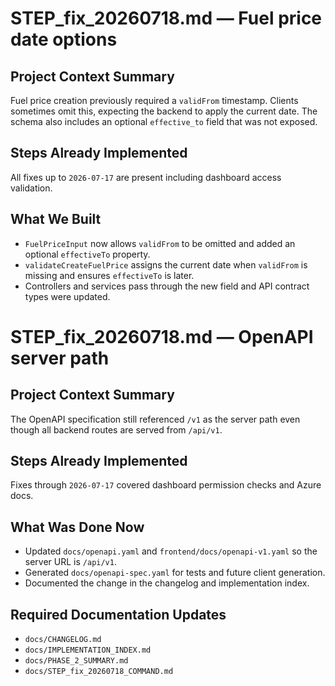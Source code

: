 # STEP_fix_20260718.md — Fuel price date options

## Project Context Summary
Fuel price creation previously required a `validFrom` timestamp. Clients sometimes omit this, expecting the backend to apply the current date. The schema also includes an optional `effective_to` field that was not exposed.

## Steps Already Implemented
All fixes up to `2026-07-17` are present including dashboard access validation.

## What We Built
- `FuelPriceInput` now allows `validFrom` to be omitted and added an optional `effectiveTo` property.
- `validateCreateFuelPrice` assigns the current date when `validFrom` is missing and ensures `effectiveTo` is later.
- Controllers and services pass through the new field and API contract types were updated.
# STEP_fix_20260718.md — OpenAPI server path

## Project Context Summary
The OpenAPI specification still referenced `/v1` as the server path even though all backend routes are served from `/api/v1`.

## Steps Already Implemented
Fixes through `2026-07-17` covered dashboard permission checks and Azure docs.

## What Was Done Now
- Updated `docs/openapi.yaml` and `frontend/docs/openapi-v1.yaml` so the server URL is `/api/v1`.
- Generated `docs/openapi-spec.yaml` for tests and future client generation.
- Documented the change in the changelog and implementation index.

## Required Documentation Updates
- `docs/CHANGELOG.md`
- `docs/IMPLEMENTATION_INDEX.md`
- `docs/PHASE_2_SUMMARY.md`
- `docs/STEP_fix_20260718_COMMAND.md`
